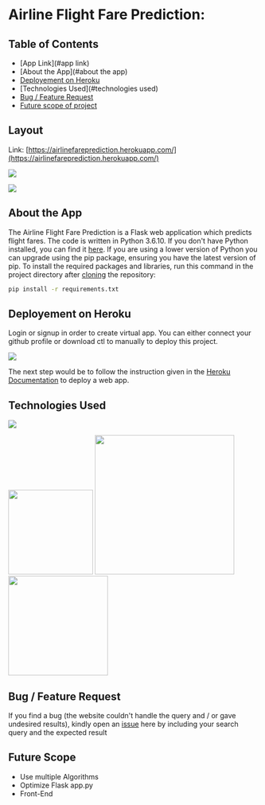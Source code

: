 # Airline Flight Fare Prediction: 

## Table of Contents
  * [App Link](#app link)
  * [About the App](#about the app)
  * [Deployement on Heroku](#deployement-on-heroku)
  * [Technologies Used](#technologies used)
  * [Bug / Feature Request](#bug---feature-request)
  * [Future scope of project](#future-scope)


## Layout 
Link: [https://airlinefareprediction.herokuapp.com/](https://airlinefareprediction.herokuapp.com/)

[![](https://i.imgur.com/gM0VEUk.png)](https://airlinefareprediction.herokuapp.com/)

[![](https://i.imgur.com/nRgV05L.png)](https://airlinefareprediction.herokuapp.com/)

## About the App
The Airline Flight Fare Prediction is a Flask web application which predicts flight fares. The code is written in Python 3.6.10. 
If you don't have Python installed, you can find it [here](https://www.python.org/downloads/). If you are using a lower version of Python you can upgrade using the pip package, ensuring you have the latest version of pip. To install the required packages and libraries, run this command in the project directory after [cloning](https://www.howtogeek.com/451360/how-to-clone-a-github-repository/) the repository:
```bash
pip install -r requirements.txt
```

## Deployement on Heroku
Login or signup in order to create virtual app. You can either connect your github profile or download ctl to manually to deploy this project.

[![](https://i.imgur.com/dKmlpqX.png)](https://heroku.com)

The next step would be to follow the instruction given in the [Heroku Documentation](https://devcenter.heroku.com/articles/getting-started-with-python) to deploy a web app.

## Technologies Used

![](https://forthebadge.com/images/badges/made-with-python.svg)

[<img target="_blank" src="https://flask.palletsprojects.com/en/1.1.x/_images/flask-logo.png" width=170>](https://flask.palletsprojects.com/en/1.1.x/) [<img target="_blank" src="https://number1.co.za/wp-content/uploads/2017/10/gunicorn_logo-300x85.png" width=280>](https://gunicorn.org) [<img target="_blank" src="https://scikit-learn.org/stable/_static/scikit-learn-logo-small.png" width=200>](https://scikit-learn.org/stable/) 

## Bug / Feature Request

If you find a bug (the website couldn't handle the query and / or gave undesired results), kindly open an [issue](https://github.com/divyansh1195/Airline-Fare-Prediction/issues) here by including your search query and the expected result

## Future Scope

* Use multiple Algorithms
* Optimize Flask app.py
* Front-End 
